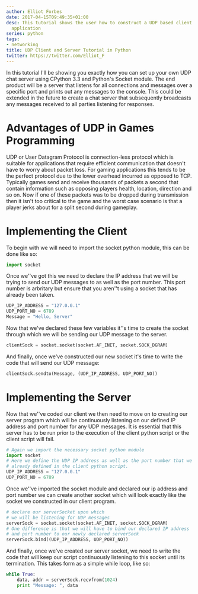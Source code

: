 ```yaml
---
author: Elliot Forbes
date: 2017-04-15T09:49:35+01:00
desc: This tutorial shows the user how to construct a UDP based client and server
  application
series: python
tags:
- networking
title: UDP Client and Server Tutorial in Python
twitter: https://twitter.com/Elliot_F
---
```


<p>In this tutorial I'll be showing you exactly how you can set up your own UDP chat server using CPython 3.3 and Python's Socket module. The end product will be a server that listens for all connections and messages over a specific port and prints out any messages to the console. This could be extended in the future to create a chat server that subsequently broadcasts any messages received to all parties listening for responses.</p>

# Advantages of UDP in Games Programming

<p>UDP or User Datagram Protocol is connection-less protocol which is suitable for applications that require efficient communication that doesn't have to worry about packet loss. For gaming applications this tends to be the perfect protocol due to the lower overhead incurred as opposed to TCP. Typically games send and receive thousands of packets a second that contain information such as opposing players health, location, direction and so on. Now if one of these packets was to be dropped during transmission then it isn't too critical to the game and the worst case scenario is that a player jerks about for a split second during gameplay. </p>

# Implementing the Client

<p>To begin with we will need to import the socket python module, this can be done like so:</p>

```py
import socket
```

<p>Once we''ve got this we need to declare the IP address that we will be trying to send our UDP messages to as well as the port number. This port number is arbritary but ensure that you aren''t using a socket that has already been taken.</p>

```py
UDP_IP_ADDRESS = "127.0.0.1"
UDP_PORT_NO = 6789
Message = "Hello, Server"
```

<p>Now that we've declared these few variables it''s time to create the socket through which we will be sending our UDP message to the server.</p>

```py
clientSock = socket.socket(socket.AF_INET, socket.SOCK_DGRAM)
```

<p>And finally, once we've constructed our new socket it's time to write the code that will send our UDP message:</p>

```py
clientSock.sendto(Message, (UDP_IP_ADDRESS, UDP_PORT_NO))
```

# Implementing the Server

<p>Now that we''ve coded our client we then need to move on to creating our server program which will be continuously listening on our defined IP address and port number for any UDP messages. It is essential that this server has to be run prior to the execution of the client python script or the client script will fail.</p>

```py
# Again we import the necessary socket python module
import socket
# Here we define the UDP IP address as well as the port number that we have 
# already defined in the client python script.
UDP_IP_ADDRESS = "127.0.0.1"
UDP_PORT_NO = 6789
```

<p>Once we''ve imported the socket module and declared our ip address and port number we can create another socket which will look exactly like the socket we constructed in our client program.</p>

```py
# declare our serverSocket upon which
# we will be listening for UDP messages
serverSock = socket.socket(socket.AF_INET, socket.SOCK_DGRAM)
# One difference is that we will have to bind our declared IP address
# and port number to our newly declared serverSock
serverSock.bind((UDP_IP_ADDRESS, UDP_PORT_NO))
```

<p>And finally, once we've created our server socket, we need to write the code that will keep our script continuously listening to this socket until its termination. This takes form as a simple while loop, like so:</p>

```py
while True:
    data, addr = serverSock.recvfrom(1024)
    print "Message: ", data
```
